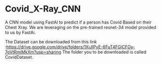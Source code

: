 # Covid_X-Ray_CNN
A CNN model using FastAI to predict if a person has Covid Based on their Chest Xray.
We are leveraging on the pre-trained resnet-34 model provided to us by FastAi.

The Dataset can be downloaded from this link :https://drive.google.com/drive/folders/1XiJIPyE-6FuT4FGiCFOy-7oVtRmiMkXm?usp=sharing
The folder you to be downloaded is called CovidDataset.


